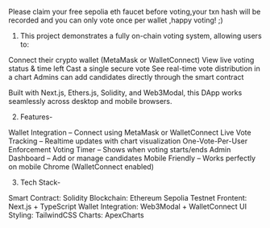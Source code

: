 Please claim your free sepolia eth faucet before voting,your txn hash will be recorded and you can only vote once per wallet ,happy voting! ;) 

1) This project demonstrates a fully on-chain voting system, allowing users to:

Connect their crypto wallet (MetaMask or WalletConnect)
View live voting status & time left
Cast a single secure vote
See real-time vote distribution in a chart
Admins can add candidates directly through the smart contract

Built with Next.js, Ethers.js, Solidity, and Web3Modal, this DApp works seamlessly across desktop and mobile browsers.

2) Features-

Wallet Integration – Connect using MetaMask or WalletConnect
Live Vote Tracking – Realtime updates with chart visualization
One-Vote-Per-User Enforcement
Voting Timer – Shows when voting starts/ends
Admin Dashboard – Add or manage candidates
Mobile Friendly – Works perfectly on mobile Chrome (WalletConnect enabled)


3) Tech Stack-

Smart Contract:	Solidity
Blockchain:	Ethereum Sepolia Testnet
Frontent: Next.js + TypeScript
Wallet Integration:	Web3Modal + WalletConnect
UI Styling:	TailwindCSS
Charts:	ApexCharts
